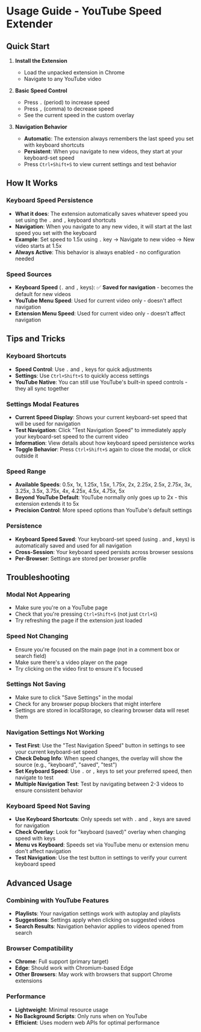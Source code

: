 # Usage Guide - YouTube Speed Extender

## Quick Start

1. **Install the Extension**
   - Load the unpacked extension in Chrome
   - Navigate to any YouTube video

2. **Basic Speed Control**
   - Press `.` (period) to increase speed
   - Press `,` (comma) to decrease speed
   - See the current speed in the custom overlay

3. **Navigation Behavior**
   - **Automatic**: The extension always remembers the last speed you set with keyboard shortcuts
   - **Persistent**: When you navigate to new videos, they start at your keyboard-set speed
   - Press `Ctrl+Shift+S` to view current settings and test behavior

## How It Works

### Keyboard Speed Persistence
- **What it does**: The extension automatically saves whatever speed you set using the `.` and `,` keyboard shortcuts
- **Navigation**: When you navigate to any new video, it will start at the last speed you set with the keyboard
- **Example**: Set speed to 1.5x using `.` key → Navigate to new video → New video starts at 1.5x
- **Always Active**: This behavior is always enabled - no configuration needed

### Speed Sources
- **Keyboard Speed** (`.` and `,` keys): ✅ **Saved for navigation** - becomes the default for new videos
- **YouTube Menu Speed**: Used for current video only - doesn't affect navigation
- **Extension Menu Speed**: Used for current video only - doesn't affect navigation

## Tips and Tricks

### Keyboard Shortcuts
- **Speed Control**: Use `.` and `,` keys for quick adjustments
- **Settings**: Use `Ctrl+Shift+S` to quickly access settings
- **YouTube Native**: You can still use YouTube's built-in speed controls - they all sync together

### Settings Modal Features
- **Current Speed Display**: Shows your current keyboard-set speed that will be used for navigation
- **Test Navigation**: Click "Test Navigation Speed" to immediately apply your keyboard-set speed to the current video
- **Information**: View details about how keyboard speed persistence works
- **Toggle Behavior**: Press `Ctrl+Shift+S` again to close the modal, or click outside it

### Speed Range
- **Available Speeds**: 0.5x, 1x, 1.25x, 1.5x, 1.75x, 2x, 2.25x, 2.5x, 2.75x, 3x, 3.25x, 3.5x, 3.75x, 4x, 4.25x, 4.5x, 4.75x, 5x
- **Beyond YouTube Default**: YouTube normally only goes up to 2x - this extension extends it to 5x
- **Precision Control**: More speed options than YouTube's default settings

### Persistence
- **Keyboard Speed Saved**: Your keyboard-set speed (using . and , keys) is automatically saved and used for all navigation
- **Cross-Session**: Your keyboard speed persists across browser sessions
- **Per-Browser**: Settings are stored per browser profile

## Troubleshooting

### Modal Not Appearing
- Make sure you're on a YouTube page
- Check that you're pressing `Ctrl+Shift+S` (not just `Ctrl+S`)
- Try refreshing the page if the extension just loaded

### Speed Not Changing
- Ensure you're focused on the main page (not in a comment box or search field)
- Make sure there's a video player on the page
- Try clicking on the video first to ensure it's focused

### Settings Not Saving
- Make sure to click "Save Settings" in the modal
- Check for any browser popup blockers that might interfere
- Settings are stored in localStorage, so clearing browser data will reset them

### Navigation Settings Not Working
- **Test First**: Use the "Test Navigation Speed" button in settings to see your current keyboard-set speed
- **Check Debug Info**: When speed changes, the overlay will show the source (e.g., "keyboard", "saved", "test")
- **Set Keyboard Speed**: Use `.` or `,` keys to set your preferred speed, then navigate to test
- **Multiple Navigation Test**: Test by navigating between 2-3 videos to ensure consistent behavior

### Keyboard Speed Not Saving
- **Use Keyboard Shortcuts**: Only speeds set with `.` and `,` keys are saved for navigation
- **Check Overlay**: Look for "keyboard (saved)" overlay when changing speed with keys
- **Menu vs Keyboard**: Speeds set via YouTube menu or extension menu don't affect navigation
- **Test Navigation**: Use the test button in settings to verify your current keyboard speed

## Advanced Usage

### Combining with YouTube Features
- **Playlists**: Your navigation settings work with autoplay and playlists
- **Suggestions**: Settings apply when clicking on suggested videos
- **Search Results**: Navigation behavior applies to videos opened from search

### Browser Compatibility
- **Chrome**: Full support (primary target)
- **Edge**: Should work with Chromium-based Edge
- **Other Browsers**: May work with browsers that support Chrome extensions

### Performance
- **Lightweight**: Minimal resource usage
- **No Background Scripts**: Only runs when on YouTube
- **Efficient**: Uses modern web APIs for optimal performance
